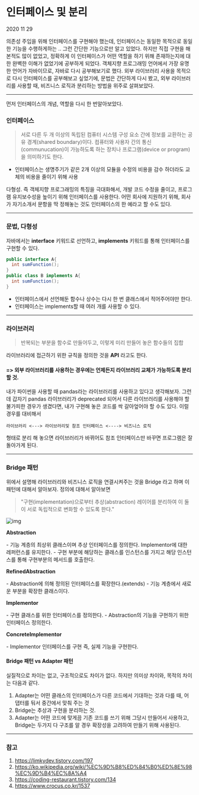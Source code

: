 # 인터페이스 및 분리

2020 11 29

의존성 주입을 위해 인터페이스를 구현해야 했는데, 인터페이스는 동일한 목적으로 동일한 기능을 수행하게하는 .. 그런 간단한 기능으로만 알고 있었다. 하지만 직접 구현을 해 본적도 많이 없었고, 정확하게 이 인터페이스가 어떤 역할을 하기 위해 존재하는지에 대한 완벽한 이해가 없었기에 공부하게 되었다. 객체지향 프로그래밍 언어에서 가장 유명한 언어가 자바이므로, 자바로 다시 공부해보기로 했다. 외부 라이브러리 사용을 목적으로 다시 인터페이스를 공부해보고 싶었기에, 문법은 간단하게 다시 봤고, 외부 라이브러리를 사용할 때, 비즈니스 로직과 분리하는 방법을 위주로 살펴보았다.

---

먼저 인터페이스의 개념, 역할을 다시 한 번알아보았다.

### 인터페이스

> 서로 다른 두 개 이상의 독립된 컴퓨터 시스템 구성 요소 간에 정보를 교환하는 공유 경계(shared boundary)이다. 컴퓨터와 사용자 간의 통신(communucation)이 가능하도록 하는 장치나 프로그램(device or program)을 의미하기도 한다.

- 인터페이스는 생명주기가 같은  2개 이상의 모듈을 수정의 비용을 감수 하더라도 교체의 비용을 줄이기 위해 사용

다형성. 즉 객체지향 프로그래밍의 특징을 극대화해서, 개발 코드 수정을 줄이고, 프로그램 유지보수성을 높이기 위해 인터페이스를 사용한다. 어떤 회사에 지원하기 위해, 회사가 자기소개서 문항을 딱 정해놓는 것도 인터페이스의 한 예라고 할 수도 있다.

---

### 문법, 다형성

자바에서는 **interface** 키워드로 선언하고, **implements** 키워드를 통해 인터페이스를 구현할 수 있다.

```java
public interface A{
  int sumFunction();
}
public class B implements A{
  int sumFunction();
}
```

- 인터페이스에서 선언해둔 함수나 상수는 다시 한 번 클래스에서 적어주어야만 한다.
- 인터페이스는 implements할 때 여러 개를 사용할 수 있다.

---

### 라이브러리

> 반복되는 부분을 함수로 만들어두고, 이렇게 미리 만들어 놓은 함수들의 집합

라이브러리에 접근하기 위한 규칙을 정의한 것을 **API** 라고도 한다.



#### => 외부 라이브러리를 사용하는 경우에는 언제든지 라이브러리 교체가 가능하도록 분리할 것.

내가 파이썬을 사용할 때 pandas라는 라이브러리를 사용하고 있다고 생각해보자. 그런데 갑자기 pandas 라이브러리가 deprecated 되어서 다른 라이브러리를 사용해야 할 불가피한 경우가 생겼다면, 내가 구현해 놓은 코드를 싹 갈아엎어야 할 수도 있다. 이럴 경우를 대비해서 

```라이브러리 <---> 라이브러리및 참조 인터페이스 <----> 비즈니스 로직```

형태로 분리 해 놓으면 라이브러리가 바뀌어도 참조 인터페이스만 바꾸면 프로그램은 잘 돌아가게 된다.

---

### Bridge 패턴

위에서 설명해 라이브러리와 비즈니스 로직을 연결시켜주는 것을 Bridge 라고 하며 이 패턴에 대해서 알아보자. 정의에 대해서 알아보면

> "구현(implementation)으로부터 추상(abstraction) 레이어를 분리하여 이 둘이 서로 독립적으로 변화할 수 있도록 한다." 

![img](https://blog.kakaocdn.net/dn/b6IdQZ/btqwtSDMmtm/xteE2DiKN7KvbTA5DpiwFK/img.png)

**Abstraction** 

\- 기능 계층의 최상위 클래스이며 추상 인터페이스를 정의한다. Implementor에 대한 레퍼런스를 유지한다.
\- 구현 부분에 해당하는 클래스를 인스턴스를 가지고 해당 인스턴스를 통해 구현부분의 메서드를 호출한다.


**RefinedAbstraction**

\- Abstraction에 의해 정의된 인터페이스를 확장한다.(extends)
\- 기능 계층에서 새로운 부분을 확장한 클래스이다.


**Implementor** 

\- 구현 클래스를 위한 인터페이스를 정의한다.
\- Abstraction의 기능을 구현하기 위한 인터페이스 정의한다.


**ConcreteImplementor** 

\- Implementor 인터페이스를 구현 즉, 실제 기능을 구현한다.





#### Bridge 패턴 vs Adapter 패턴

실질적으로 차이는 없고, 구조적으로도 차이가 없다. 하지만 의미상 차이와, 목적의 차이는 다음과 같다.

1. Adapter는 어떤 클래스의 인터페이스가 다른 코드에서 기대하는 것과 다를 때, 어댑터를 둬서 중간에서 맞춰 주는 것
2. Bridge는 추상과 구현을 분리하는 것.
3. Adapter는 어떤 코드에 맞게끔 기존 코드를 쓰기 위해 그당시 만들어서 사용하고, Bridge는 두가지 다 구조를 알 경우 확장성을 고려하여 만들기 위해 사용된다.




---

### 참고

1. https://limkydev.tistory.com/197
2. https://ko.wikipedia.org/wiki/%EC%9D%B8%ED%84%B0%ED%8E%98%EC%9D%B4%EC%8A%A4
3. https://coding-restaurant.tistory.com/134
4. https://www.crocus.co.kr/1537